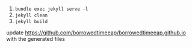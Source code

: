 1. `bundle exec jekyll serve -l`
1. `jekyll clean`
1. `jekyll build`

update https://github.com/borrowedtimeeap/borrowedtimeeap.github.io with the generated files